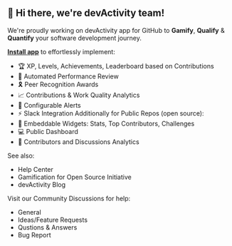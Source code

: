 ## 👋 Hi there, we're devActivity team!
We're proudly working on devActivity app for GitHub to **Gamify**, **Qualify** & **Quantify** your software development journey.

[**Install app**](https://github.com/apps/dev-activity) to effortlessly implement:
- 🏆 XP, Levels, Achievements, Leaderboard based on Contributions
- 🪪 Automated Performance Review
- 🎗 Peer Recognition Awards
- 📈 Contributions & Work Quality Analytics
- 🔔 Configurable Alerts
- ⚡ Slack Integration
Additionally for Public Repos (open source):
- 🧩 Embeddable Widgets: Stats, Top Contributors, Challenges
- 💻 Public Dashboard
- 📑 Contributors and Discussions Analytics

See also:
- Help Center
- Gamification for Open Source Initiative
- devActivity Blog

Visit our Community Discussions for help:
- General
- Ideas/Feature Requests
- Qustions & Answers
- Bug Report
